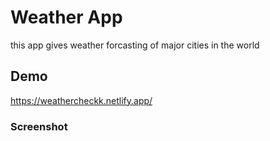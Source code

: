 # Weather App

this app gives weather forcasting of major cities in the world

## Demo
https://weathercheckk.netlify.app/


### Screenshot



